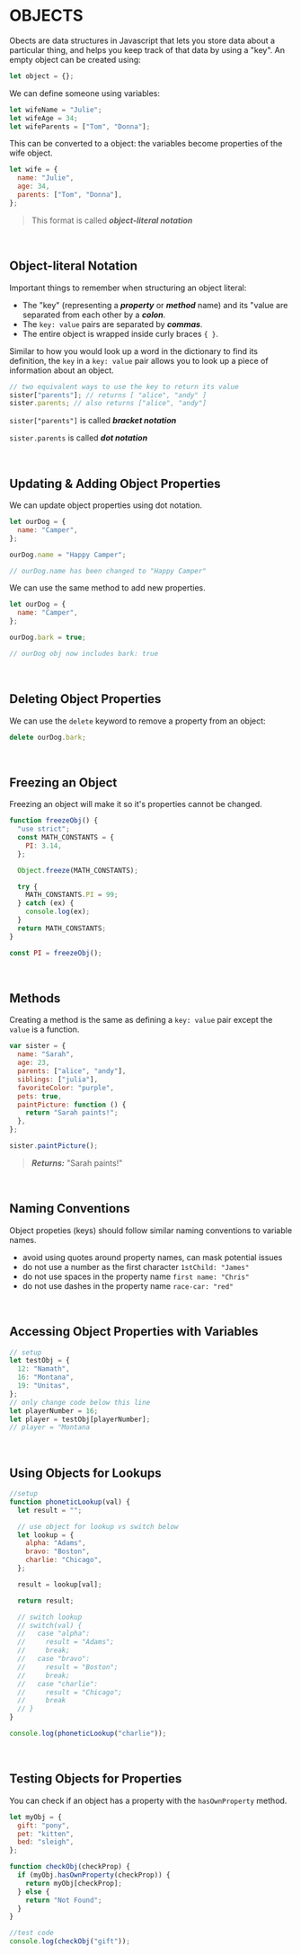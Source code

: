 # OBJECTS

Obects are data structures in Javascript that lets you store data about a particular thing, and helps you keep track of that data by using a "key". An empty object can be created using:

```javascript
let object = {};
```

We can define someone using variables:

```javascript
let wifeName = "Julie";
let wifeAge = 34;
let wifeParents = ["Tom", "Donna"];
```

This can be converted to a object: the variables become properties of the wife object.

```javascript
let wife = {
  name: "Julie",
  age: 34,
  parents: ["Tom", "Donna"],
};
```

> This format is called **_object-literal notation_**

</br>

## Object-literal Notation

Important things to remember when structuring an object literal:

- The "key" (representing a **_property_** or **_method_** name) and its "value are separated from each other by a **_colon_**.
- The `key: value` pairs are separated by **_commas_**.
- The entire object is wrapped inside curly braces `{ }`.

Similar to how you would look up a word in the dictionary to find its definition, the `key` in a `key: value` pair allows you to look up a piece of information about an object.

```javascript
// two equivalent ways to use the key to return its value
sister["parents"]; // returns [ "alice", "andy" ]
sister.parents; // also returns ["alice", "andy"]
```

`sister["parents"]` is called **_bracket notation_**

`sister.parents` is called **_dot notation_**

 </br>

## Updating & Adding Object Properties

We can update object properties using dot notation.

```javascript
let ourDog = {
  name: "Camper",
};

ourDog.name = "Happy Camper";

// ourDog.name has been changed to "Happy Camper"
```

We can use the same method to add new properties.

```javascript
let ourDog = {
  name: "Camper",
};

ourDog.bark = true;

// ourDog obj now includes bark: true
```

 </br>

## Deleting Object Properties

We can use the `delete` keyword to remove a property from an object:

```javascript
delete ourDog.bark;
```

</br>

## Freezing an Object

Freezing an object will make it so it's properties cannot be changed.

```javascript
function freezeObj() {
  "use strict";
  const MATH_CONSTANTS = {
    PI: 3.14,
  };

  Object.freeze(MATH_CONSTANTS);

  try {
    MATH_CONSTANTS.PI = 99;
  } catch (ex) {
    console.log(ex);
  }
  return MATH_CONSTANTS;
}

const PI = freezeObj();
```

</br>

## Methods

Creating a method is the same as defining a `key: value` pair except the `value` is a function.

```javascript
var sister = {
  name: "Sarah",
  age: 23,
  parents: ["alice", "andy"],
  siblings: ["julia"],
  favoriteColor: "purple",
  pets: true,
  paintPicture: function () {
    return "Sarah paints!";
  },
};

sister.paintPicture();
```

> **_Returns:_** "Sarah paints!"

</br>

## Naming Conventions

Object propeties (keys) should follow similar naming conventions to variable names.

- avoid using quotes around property names, can mask potential issues
- do not use a number as the first character `1stChild: "James"`
- do not use spaces in the property name `first name: "Chris"`
- do not use dashes in the property name `race-car: "red"`

</br>

## Accessing Object Properties with Variables

```javascript
// setup
let testObj = {
  12: "Namath",
  16: "Montana",
  19: "Unitas",
};
// only change code below this line
let playerNumber = 16;
let player = testObj[playerNumber];
// player = "Montana
```

</br>

## Using Objects for Lookups

```javascript
//setup
function phoneticLookup(val) {
  let result = "";

  // use object for lookup vs switch below
  let lookup = {
    alpha: "Adams",
    bravo: "Boston",
    charlie: "Chicago",
  };

  result = lookup[val];

  return result;

  // switch lookup
  // switch(val) {
  //   case "alpha":
  //     result = "Adams";
  //     break;
  //   case "bravo":
  //     result = "Boston";
  //     break;
  //   case "charlie":
  //     result = "Chicago";
  //     break
  // }
}

console.log(phoneticLookup("charlie"));
```

</br>

## Testing Objects for Properties

You can check if an object has a property with the `hasOwnProperty` method.

```javascript
let myObj = {
  gift: "pony",
  pet: "kitten",
  bed: "sleigh",
};

function checkObj(checkProp) {
  if (myObj.hasOwnProperty(checkProp)) {
    return myObj[checkProp];
  } else {
    return "Not Found";
  }
}

//test code
console.log(checkObj("gift"));
```

